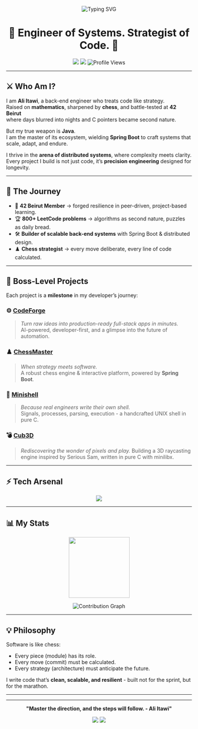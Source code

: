 <!-- Next-Level Profile README - Ali Itawi (ITAXBOX) -->

<p align="center">
  <img src="https://readme-typing-svg.demolab.com?font=JetBrains+Mono&size=26&pause=1000&color=37B37A&center=true&vCenter=true&width=900&lines=Ali%20Itawi%20%E2%9A%A1;Back-End%20Engineer%20%7C%20Chess%20Strategist%20%7C%2042%20Beirut%20Core;Distributed%20Systems%20%7C%20Problem%20Solver%20%7C%20Code%20Architect" alt="Typing SVG" />
</p>

<h1 align="center">🏹 Engineer of Systems. Strategist of Code. 🏹</h1>

<p align="center">
  <a href="https://aliitawi.me/" target="_blank"><img src="https://img.shields.io/badge/🌍%20Portfolio-aliitawi.me-37B37A?style=for-the-badge" /></a>
  <a href="https://www.linkedin.com/in/Ali-Itawi" target="_blank"><img src="https://img.shields.io/badge/LinkedIn-0077B5?style=for-the-badge&logo=linkedin" /></a>
  <img src="https://komarev.com/ghpvc/?username=ITAXBOX&style=for-the-badge&color=blue" alt="Profile Views" />
</p>

---

## ⚔️ Who Am I?  

I am **Ali Itawi**, a back-end engineer who treats code like strategy.  
Raised on **mathematics**, sharpened by **chess**, and battle-tested at **42 Beirut**  
where days blurred into nights and C pointers became second nature.  

But my true weapon is **Java**.  
I am the master of its ecosystem, wielding **Spring Boot** to craft systems that scale, adapt, and endure.  

I thrive in the **arena of distributed systems**, where complexity meets clarity.  
Every project I build is not just code, it’s **precision engineering** designed for longevity.  

---

## 🧭 The Journey  

- 🧠 **42 Beirut Member** → forged resilience in peer-driven, project-based learning.  
- 🏆 **800+ LeetCode problems** → algorithms as second nature, puzzles as daily bread.  
- 🛠 **Builder of scalable back-end systems** with Spring Boot & distributed design.  
- ♟️ **Chess strategist** → every move deliberate, every line of code calculated.  

---

## 🚀 Boss-Level Projects  

Each project is a **milestone** in my developer’s journey:

### ⚙️ [CodeForge](https://github.com/ITAXBOX/Code-Forge)  
> *Turn raw ideas into production-ready full-stack apps in minutes.*  
AI-powered, developer-first, and a glimpse into the future of automation.  

### ♟️ [ChessMaster](https://github.com/ITAXBOX/ChessMaster)
> *When strategy meets software.*  
A robust chess engine & interactive platform, powered by **Spring Boot**.  

### 🐚 [Minishell](https://github.com/ITAXBOX/MINI_SHELL) 
> *Because real engineers write their own shell.*  
Signals, processes, parsing, execution - a handcrafted UNIX shell in pure C.  

### 💣 [Cub3D](https://github.com/ITAXBOX/cub3D)  
> *Rediscovering the wonder of pixels and play.*
Building a 3D raycasting engine inspired by Serious Sam, written in pure C with minilibx.

---

## ⚡ Tech Arsenal  

<p align="center">
  <img src="https://skillicons.dev/icons?i=java,spring,c,js,nodejs,express,postgres,mysql,mongodb,redis,git,postman&theme=dark" />
</p>

---

## 📊 My Stats  

<p align="center">
  <img src="https://github-readme-stats.vercel.app/api?username=ITAXBOX&show_icons=true&theme=radical&count_private=true&hide_border=true" height="165" />
</p>

<p align="center">
  <img src="https://github-readme-activity-graph.vercel.app/graph?username=ITAXBOX&theme=redical&hide_border=true&area=true" alt="Contribution Graph"/>
</p>

---

## 💡 Philosophy  

Software is like chess:  
- Every piece (module) has its role.  
- Every move (commit) must be calculated.  
- Every strategy (architecture) must anticipate the future.  

I write code that’s **clean, scalable, and resilient** - built not for the sprint, but for the marathon.  

---
---

<p align="center">
  <strong>"Master the direction, and the steps will follow. - Ali Itawi" </strong>  
</p>

<p align="center">
  <a href="https://aliitawi.me/"><img src="https://img.shields.io/badge/🌍%20Portfolio-aliitawi.me-37B37A?style=for-the-badge" /></a>
  <a href="https://www.linkedin.com/in/Ali-Itawi"><img src="https://img.shields.io/badge/🤝%20Connect-0077B5?style=for-the-badge&logo=linkedin" /></a>
</p>


